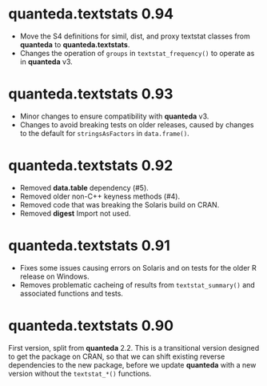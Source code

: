 # quanteda.textstats 0.94

* Move the S4 definitions for simil, dist, and proxy textstat classes from **quanteda** to **quanteda.textstats**.
* Changes the operation of `groups` in `textstat_frequency()` to operate as in **quanteda** v3.

# quanteda.textstats 0.93

* Minor changes to ensure compatibility with **quanteda** v3.
* Changes to avoid breaking tests on older releases, caused by changes to the default for `stringsAsFactors` in `data.frame()`.

# quanteda.textstats 0.92

* Removed **data.table** dependency (#5).
* Removed older non-C++ keyness methods (#4).
* Removed code that was breaking the Solaris build on CRAN.
* Removed **digest** Import not used.


# quanteda.textstats 0.91

* Fixes some issues causing errors on Solaris and on tests for the older R release on Windows.
* Removes problematic cacheing of results from `textstat_summary()` and associated functions and tests.

# quanteda.textstats 0.90

First version, split from **quanteda** 2.2.  This is a transitional version
designed to get the package on CRAN, so that we can shift existing reverse
dependencies to the new package, before we update **quanteda** with a new
version without the `textstat_*()` functions.
